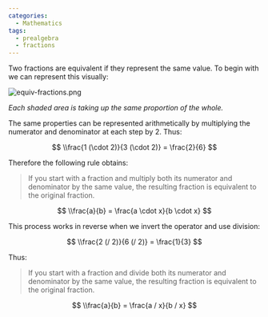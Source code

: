 ```yaml
---
categories:
  - Mathematics
tags:
  - prealgebra
  - fractions
---
```


Two fractions are equivalent if they represent the same value. To begin with we
can represent this visually:

![equiv-fractions.png](equiv-fractions.png)

_Each shaded area is taking up the same proportion of the whole._

The same properties can be represented arithmetically by multiplying the
numerator and denominator at each step by 2. Thus:

$$
\\frac{1 (\cdot 2)}{3 (\cdot 2)} = \frac{2}{6}
$$

Therefore the following rule obtains:

> If you start with a fraction and multiply both its numerator and denominator
> by the same value, the resulting fraction is equivalent to the original
> fraction.

$$
\\frac{a}{b} = \frac{a \cdot x}{b \cdot x}
$$

This process works in reverse when we invert the operator and use division:

$$
\\frac{2 (/ 2)}{6 (/ 2)} = \frac{1}{3}
$$

Thus:

> If you start with a fraction and divide both its numerator and denominator by
> the same value, the resulting fraction is equivalent to the original fraction.

$$
\\frac{a}{b} = \frac{a / x}{b / x}
$$
